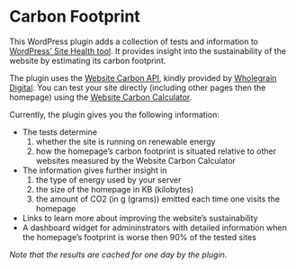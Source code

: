 # Carbon Footprint

This WordPress plugin adds a collection of tests and information to [WordPress’ Site Health tool](https://wordpress.org/documentation/article/site-health-screen/). It provides insight into the sustainability of the website by estimating its carbon footprint.

The plugin uses the [Website Carbon API](https://api.websitecarbon.com), kindly provided by [Wholegrain Digital](https://www.wholegraindigital.com).
You can test your site directly (including other pages then the homepage) using the [Website Carbon Calculator](https://www.websitecarbon.com).

Currently, the plugin gives you the following information:

* The tests determine 
    1. whether the site is running on renewable energy
    2. how the homepage’s carbon footprint is situated relative to other websites measured by the Website Carbon Calculator
* The information gives further insight in 
    1. the type of energy used by your server
    2. the size of the homepage in KB (kilobytes)
    3. the amount of CO2 (in g (grams)) emitted each time one visits the homepage
* Links to learn more about improving the website’s sustainability
* A dashboard widget for admininstrators with detailed information when the homepage’s footprint is worse then 90% of the tested sites

*Note that the results are cached for one day by the plugin.*
